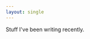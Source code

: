 ```yaml
---
layout: single
---
```

<script src="https://code.jquery.com/jquery-3.6.0.min.js"
  integrity="sha256-/xUj+3OJU5yExlq6GSYGSHk7tPXikynS7ogEvDej/m4="
  crossorigin="anonymous"></script>
<script src="/rss_widget.js"></script>
<script>
const FEEDS = [ {
  url: `https://dev.to/feed/davorg`,
  desc: 'dev.to'
}, {
  url: `https://perlhacks.com/feed`,
  desc: 'Perl Hacks'
}, {
  url: 'https://davecross.co.uk/2020-vision/feed.rss',
  desc: '2020 Vision',
}, {
  url: `https://blog.dave.org.uk/feed`,
  desc: 'Davblog'
} ];

$(document).ready(function() {

  make_rss_widget(FEEDS, 'rss_here');
});

</script>

Stuff I've been writing recently.

<div id="#rss_here" />
